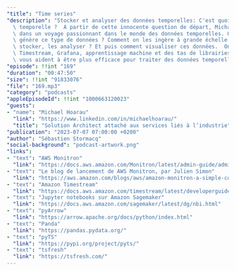 ```yaml
---
"title": "Time series"
"description": "Stocker et analyser des données temporelles: C'est quoi une donnée\
  \ temporelle ?  A partir de cette innocente question de départ, Michael m'a emmené\
  \ dans un voyage passionnant dans le monde des données temporelles. Qu'est ce qui\
  \ génère ce type de données ? Comment on les ingère à grande échelle ? Comment les\
  \ stocker, les analyser ? Et puis comment visualiser ces données.  On parle de Amazon\
  \ Timestream, Grafana, apprentissage machine et des tas de librairies Python qui\
  \ vous aident à être plus efficace pour traiter des données temporelles."
"episode": !!int "169"
"duration": "00:47:50"
"size": !!int "91833076"
"file": "169.mp3"
"category": "podcasts"
"appleEpisodeId": !!int "1000663120023"
"guests":
- "name": "Michael Hoarau"
  "link": "https://www.linkedin.com/in/michaelhoarau/"
  "title": "Solution Architect attaché aux services liés à l’industrie"
"publication": "2023-07-07 07:00:00 +0200"
"author": "Sébastien Stormacq"
"social-background": "podcast-artwork.png"
"links":
- "text": "AWS Monitron"
  "link": "https://docs.aws.amazon.com/Monitron/latest/admin-guide/admin_what-is-monitron.html"
- "text": "Le blog de lancement de AWS Monitron, par Julien Simon"
  "link": "https://aws.amazon.com/blogs/aws/amazon-monitron-a-simple-cost-effective-service-enabling-predictive-maintenance/"
- "text": "Amazon Timestream"
  "link": "https://docs.aws.amazon.com/timestream/latest/developerguide/what-is-timestream.html"
- "text": "Jupyter notebooks sur Amazon Sagemaker"
  "link": "https://docs.aws.amazon.com/sagemaker/latest/dg/nbi.html"
- "text": "pyArrow"
  "link": "https://arrow.apache.org/docs/python/index.html"
- "text": "Panda"
  "link": "https://pandas.pydata.org/"
- "text": "pyTS"
  "link": "https://pypi.org/project/pyts/"
- "text": "tsfresh"
  "link": "https://tsfresh.com/"
---
```

